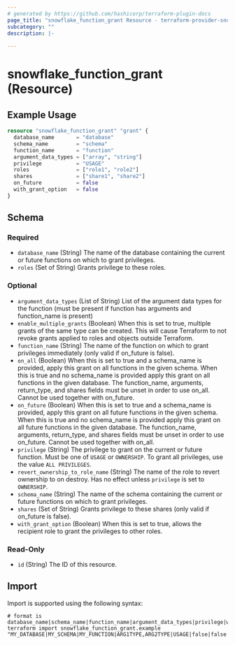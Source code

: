 ```yaml
---
# generated by https://github.com/hashicorp/terraform-plugin-docs
page_title: "snowflake_function_grant Resource - terraform-provider-snowflake"
subcategory: ""
description: |-
  
---
```


# snowflake_function_grant (Resource)



## Example Usage

```terraform
resource "snowflake_function_grant" "grant" {
  database_name       = "database"
  schema_name         = "schema"
  function_name       = "function"
  argument_data_types = ["array", "string"]
  privilege           = "USAGE"
  roles               = ["role1", "role2"]
  shares              = ["share1", "share2"]
  on_future           = false
  with_grant_option   = false
}
```

<!-- schema generated by tfplugindocs -->
## Schema

### Required

- `database_name` (String) The name of the database containing the current or future functions on which to grant privileges.
- `roles` (Set of String) Grants privilege to these roles.

### Optional

- `argument_data_types` (List of String) List of the argument data types for the function (must be present if function has arguments and function_name is present)
- `enable_multiple_grants` (Boolean) When this is set to true, multiple grants of the same type can be created. This will cause Terraform to not revoke grants applied to roles and objects outside Terraform.
- `function_name` (String) The name of the function on which to grant privileges immediately (only valid if on_future is false).
- `on_all` (Boolean) When this is set to true and a schema_name is provided, apply this grant on all functions in the given schema. When this is true and no schema_name is provided apply this grant on all functions in the given database. The function_name, arguments, return_type, and shares fields must be unset in order to use on_all. Cannot be used together with on_future.
- `on_future` (Boolean) When this is set to true and a schema_name is provided, apply this grant on all future functions in the given schema. When this is true and no schema_name is provided apply this grant on all future functions in the given database. The function_name, arguments, return_type, and shares fields must be unset in order to use on_future. Cannot be used together with on_all.
- `privilege` (String) The privilege to grant on the current or future function. Must be one of `USAGE` or `OWNERSHIP`. To grant all privileges, use the value `ALL PRIVILEGES`.
- `revert_ownership_to_role_name` (String) The name of the role to revert ownership to on destroy. Has no effect unless `privilege` is set to `OWNERSHIP`.
- `schema_name` (String) The name of the schema containing the current or future functions on which to grant privileges.
- `shares` (Set of String) Grants privilege to these shares (only valid if on_future is false).
- `with_grant_option` (Boolean) When this is set to true, allows the recipient role to grant the privileges to other roles.

### Read-Only

- `id` (String) The ID of this resource.

## Import

Import is supported using the following syntax:

```shell
# format is database_name|schema_name|function_name|argument_data_types|privilege|with_grant_option|on_future|roles|shares
terraform import snowflake_function_grant.example "MY_DATABASE|MY_SCHEMA|MY_FUNCTION|ARG1TYPE,ARG2TYPE|USAGE|false|false|role1,role2|share1,share2"
```
